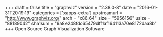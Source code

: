 +++
draft = false
title = "graphviz"
version = "2.38.0-8"
date = "2016-01-31T20:19:19"
categories = ['xapps-extra']
upstreamurl = "http://www.graphviz.org/"
arch = "x86_64"
size = "5956156"
usize = "88189042"
sha1sum = "9a8e248fdc65479dff1af164113a70e8172daa8b"
+++
Open Source Graph Visualization Software